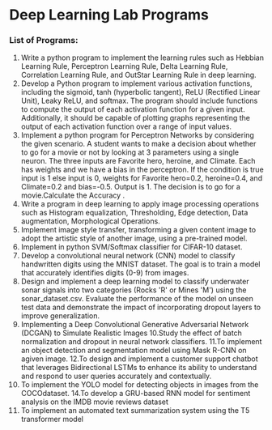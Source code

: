 # Deep Learning Lab Programs

### List of Programs:

1. Write a python program to implement the learning rules such as Hebbian
 Learning Rule, Perceptron Learning Rule, Delta Learning Rule, Correlation
 Learning Rule, and OutStar Learning Rule in deep learning.
 2. Develop a Python program to implement various activation functions,
 including the sigmoid, tanh (hyperbolic tangent), ReLU (Rectified Linear
 Unit), Leaky ReLU, and softmax. The program should include functions to
 compute the output of each activation function for a given input.
 Additionally, it should be capable of plotting graphs representing the output
 of each activation function over a range of input values.
 3. Implement a python program for Perceptron Networks by considering the given
 scenario. A student wants to make a decision about whether to go for a movie or
 not by looking at 3 parameters using a single neuron. The three inputs are
 Favorite hero, heroine, and Climate. Each has weights and we have a bias in the
 perceptron. If the condition is true input is 1 else input is 0, weights for Favorite
 hero=0.2, heroine=0.4, and Climate=0.2 and bias=-0.5. Output is 1. The decision
 is to go for a movie.Calculate the Accuracy .
 4. Write a program in deep learning to apply image processing operations
 such as Histogram equalization, Thresholding, Edge detection, Data
 augmentation, Morphological Operations.
 5. Implement image style transfer, transforming a given content image to adopt
 the artistic style of another image, using a pre-trained model.
 6. Implement in python SVM/Softmax classifier for CIFAR-10 dataset.
 7. Develop a convolutional neural network (CNN) model to classify
 handwritten digits using the MNIST dataset. The goal is to train a model that
 accurately identifies digits (0-9) from images.
 8. Design and implement a deep learning model to classify underwater sonar
 signals into two categories (Rocks 'R' or Mines 'M') using the
 sonar_dataset.csv. Evaluate the performance of the model on unseen test data
 and demonstrate the impact of incorporating dropout layers to improve
 generalization.
 9. Implementing a Deep Convolutional Generative Adversarial Network
 (DCGAN) to Simulate Realistic Images
10.Study the effect of batch normalization and dropout in neural network
 classifiers.
 11.To implement an object detection and segmentation model using Mask
 R-CNN on agiven image.
 12.To design and implement a customer support chatbot that leverages
 Bidirectional LSTMs to enhance its ability to understand and respond to user
 queries accurately and contextually.
 13. To implement the YOLO model for detecting objects in images from the
 COCOdataset.
 14.To develop a GRU-based RNN model for sentiment analysis on the IMDB
 movie reviews dataset
 15. To implement an automated text summarization system using the T5
 transformer model
